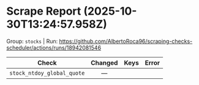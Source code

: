 # Scrape Report (2025-10-30T13:24:57.958Z)

Group: `stocks`  |  Run: https://github.com/AlbertoRoca96/scraping-checks-scheduler/actions/runs/18942081546

| Check | Changed | Keys | Error |
|---|:---:|:--|:--|
| `stock_ntdoy_global_quote` | — |  |  |
